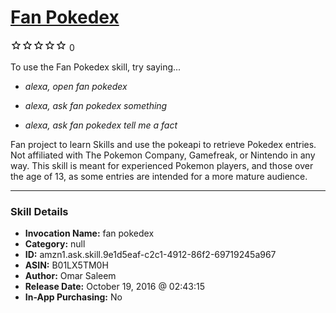 # [Fan Pokedex](http://alexa.amazon.com/#skills/amzn1.ask.skill.9e1d5eaf-c2c1-4912-86f2-69719245a967)
![0 stars](../../images/ic_star_border_black_18dp_1x.png)![0 stars](../../images/ic_star_border_black_18dp_1x.png)![0 stars](../../images/ic_star_border_black_18dp_1x.png)![0 stars](../../images/ic_star_border_black_18dp_1x.png)![0 stars](../../images/ic_star_border_black_18dp_1x.png) 0

To use the Fan Pokedex skill, try saying...

* *alexa, open fan pokedex*

* *alexa, ask fan pokedex something*

* *alexa, ask fan pokedex tell me a fact*

Fan project to learn Skills and use the pokeapi to retrieve Pokedex entries. Not affiliated with The Pokemon Company, Gamefreak, or Nintendo in any way. This skill is meant for experienced Pokemon players, and those over the age of 13, as some entries are intended for a more mature audience.

***

### Skill Details

* **Invocation Name:** fan pokedex
* **Category:** null
* **ID:** amzn1.ask.skill.9e1d5eaf-c2c1-4912-86f2-69719245a967
* **ASIN:** B01LX5TM0H
* **Author:** Omar Saleem
* **Release Date:** October 19, 2016 @ 02:43:15
* **In-App Purchasing:** No

